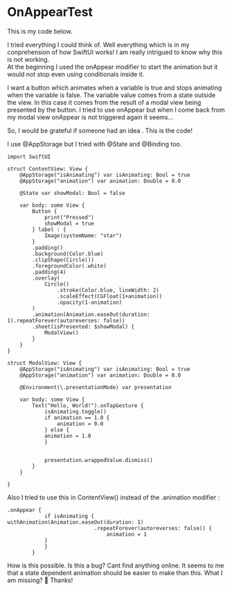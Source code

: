 # OnAppearTest


This is my code below.

I tried everything I could think of. Well everything which is in my conprehension of how SwiftUI works! I am really intrigued to know why this is not working.  
At the beginning I used the onAppear modifier to start the animation but it would not stop even using conditionals inside it.

I want a button which animates when a variable is true and stops animating when the variable is false.
The variable value comes from a state outside the view. In this case it comes from the result of a modal view being presented by the button. I tried to use onAppear but when I come back from my modal view onAppear is not triggered again it seems...

So,  I would be grateful if someone had an idea . This is the code!

I use @AppStorage but I tried with @State and @Binding too.

```
import SwiftUI

struct ContentView: View {
	@AppStorage("isAnimating") var isAnimating: Bool = true
	@AppStorage("animation") var animation: Double = 0.0

	@State var showModal: Bool = false

	var body: some View {
		Button {
			print("Pressed")
			showModal = true
		} label : {
			Image(systemName: "star")
		}
		.padding()
		.background(Color.blue)
		.clipShape(Circle())
		.foregroundColor(.white)
		.padding(4)
		.overlay(
			Circle()
				.stroke(Color.blue, lineWidth: 2)
				.scaleEffect(CGFloat(1+animation))
				.opacity(1-animation)
		)
		.animation(Animation.easeOut(duration: 1).repeatForever(autoreverses: false))
		.sheet(isPresented: $showModal) {
			ModalView()
		}
	}
}

struct ModalView: View {
	@AppStorage("isAnimating") var isAnimating: Bool = true
	@AppStorage("animation") var animation: Double = 0.0

	@Environment(\.presentationMode) var presentation

	var body: some View {
		Text("Hello, World!").onTapGesture {
			isAnimating.toggle()
			if animation == 1.0 {
				animation = 0.0
			} else {
			animation = 1.0
			}
			

			presentation.wrappedValue.dismiss()
		}
    }

}

```

Also I tried to use this in ContentView() instead of the .animation modifier :
```
.onAppear {
			if isAnimating {  withAnimation(Animation.easeOut(duration: 1)
							.repeatForever(autoreverses: false)) {
								animation = 1
			}
			}
		}
```

How is this possible. Is this a bug? Cant find anything online. It seems to me that a state dependent animation should be easier to make than this. What I am missing?
🤯 
Thanks!
